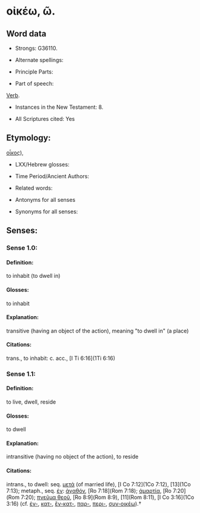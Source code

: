 # οἰκέω, ῶ.

<!-- Status: S2=NeedsReview -->
<!-- Lexica used for edits: BDAG, FFM, LN, A-S -->

## Word data

* Strongs: G36110.

* Alternate spellings:



* Principle Parts: 


* Part of speech: 

[Verb](http://ugg.readthedocs.io/en/latest/verb.html).

* Instances in the New Testament: 8.

* All Scriptures cited: Yes

## Etymology: 

[οἶκος]()),

* LXX/Hebrew glosses: 


* Time Period/Ancient Authors: 


* Related words: 

* Antonyms for all senses

* Synonyms for all senses: 


## Senses: 

### Sense 1.0: 

#### Definition: 

to inhabit (to dwell in)

#### Glosses: 

to inhabit

#### Explanation: 

transitive (having an object of the action), meaning "to dwell in" (a place)

#### Citations: 

trans., to inhabit: c. acc., [I Ti 6:16](1Ti 6:16)


### Sense  1.1: 

#### Definition: 

to live, dwell, reside

#### Glosses: 

to dwell

#### Explanation: 

intransitive (having no object of the action), to reside

#### Citations: 

intrans., to dwell: seq. [μετά]() (of married life), [I Co 7:12](1Co 7:12), [13](1Co 7:13); metaph., seq. [ἐν](): [ἀγαθόν](), [Ro 7:18](Rom 7:18); [ἁμαρτία](), [Ro 7:20](Rom 7:20); [πνεῦμα θεοῦ](), [Ro 8:9](Rom 8:9), [11](Rom 8:11), [I Co 3:16](1Co 3:16) (cf. [ἐν-](), [κατ-](), [ἒν-κατ-](), [παρ-](), [περι-](), [συν-οικέω]()).†